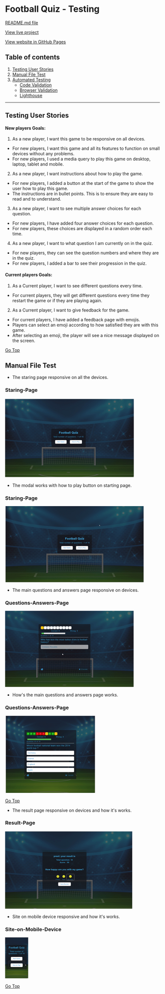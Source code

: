 # Football Quiz - Testing 

[README.md file](/README.md)

[View live project](https://preetbhullar90.github.io/html-css-repository/)

[View website in GitHub Pages](https://github.com/preetbhullar90/project-2-with-javascript)

## Table of contents
1. [Testing User Stories](#Testing-User-Stories)
2. [Manual File Test](#Manual-File-Test)
3. [Automated Testing](#Automated-Testing) 
     - [Code Validation](#Code-Validation)
     - [Browser Validation](#Browser-Validation)
     - [Lighthouse](#Lighthouse)


***
## Testing User Stories
#### New players Goals:
1. As a new player, I want this game to be responsive on all devices.
* For new players, I want this game and all its features to function on small devices without any problems.
* For new players, I used a media query to play this game on desktop, laptop, tablet and mobile.

2. As a new player, I want instructions about how to play the game.
* For new players, I added a button at the start of the game to show the user how to play this game.
* The instructions are in bullet points. This is to ensure they are easy to read and to understand.

3. As a new player, I want to see multiple answer choices for each question.
* For new players, I have added four answer choices for each question.
* For new players, these choices are displayed in a random order each time. 

4.	As a new player, I want to what question I am currently on in the quiz.
* For new players, they can see the question numbers and where they are in the quiz.
* For new players, I added a bar to see their progression in the quiz.

#### Current players Goals:
1. As a Current player, I want to see different questions every time.
* For current players, they will get different questions every time they restart the game or if they are playing again.

2. As a Current player, I want to give feedback for the game.
* For current players, I have added a feedback page with emojis.
* Players can select an emoji according to how satisfied they are with this game.
* After selecting an emoji, the player will see a nice message displayed on the screen.

[Go Top](#Table-of-contents)

## Manual File Test

* The staring page responsive on all the devices.
### Staring-Page
![](/assets/test-file/image-1.gif)

* The modal works with how to play button on starting page.
### Staring-Page
![](/assets/test-file/image-2.gif)

* The main questions and answers  page responsive on devices.
### Questions-Answers-Page
![](/assets/test-file/image-3.gif)

* How's the main questions and answers page works.
### Questions-Answers-Page
![](/assets/test-file/image-4.gif)

[Go Top](#Table-of-contents)

* The result page responsive on devices and how it's works.
### Result-Page
![](/assets/test-file/image-5.gif)

* Site on mobile device responsive and how it's works.
### Site-on-Mobile-Device
![](/assets/test-file/image-6.gif)

[Go Top](#Table-of-contents)

